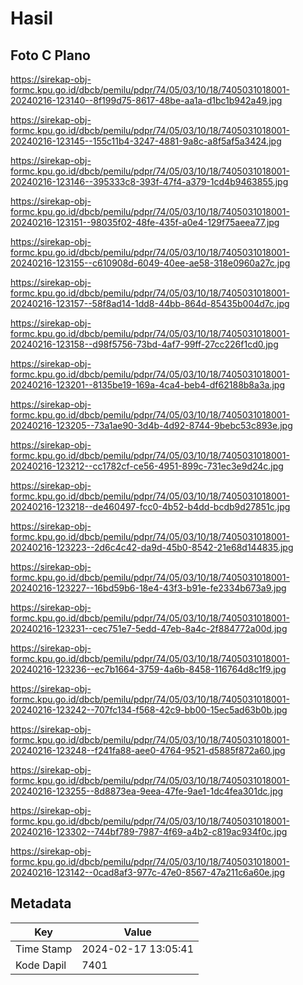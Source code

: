 # Hasil

## Foto C Plano

https://sirekap-obj-formc.kpu.go.id/dbcb/pemilu/pdpr/74/05/03/10/18/7405031018001-20240216-123140--8f199d75-8617-48be-aa1a-d1bc1b942a49.jpg

https://sirekap-obj-formc.kpu.go.id/dbcb/pemilu/pdpr/74/05/03/10/18/7405031018001-20240216-123145--155c11b4-3247-4881-9a8c-a8f5af5a3424.jpg

https://sirekap-obj-formc.kpu.go.id/dbcb/pemilu/pdpr/74/05/03/10/18/7405031018001-20240216-123146--395333c8-393f-47f4-a379-1cd4b9463855.jpg

https://sirekap-obj-formc.kpu.go.id/dbcb/pemilu/pdpr/74/05/03/10/18/7405031018001-20240216-123151--98035f02-48fe-435f-a0e4-129f75aeea77.jpg

https://sirekap-obj-formc.kpu.go.id/dbcb/pemilu/pdpr/74/05/03/10/18/7405031018001-20240216-123155--c610908d-6049-40ee-ae58-318e0960a27c.jpg

https://sirekap-obj-formc.kpu.go.id/dbcb/pemilu/pdpr/74/05/03/10/18/7405031018001-20240216-123157--58f8ad14-1dd8-44bb-864d-85435b004d7c.jpg

https://sirekap-obj-formc.kpu.go.id/dbcb/pemilu/pdpr/74/05/03/10/18/7405031018001-20240216-123158--d98f5756-73bd-4af7-99ff-27cc226f1cd0.jpg

https://sirekap-obj-formc.kpu.go.id/dbcb/pemilu/pdpr/74/05/03/10/18/7405031018001-20240216-123201--8135be19-169a-4ca4-beb4-df62188b8a3a.jpg

https://sirekap-obj-formc.kpu.go.id/dbcb/pemilu/pdpr/74/05/03/10/18/7405031018001-20240216-123205--73a1ae90-3d4b-4d92-8744-9bebc53c893e.jpg

https://sirekap-obj-formc.kpu.go.id/dbcb/pemilu/pdpr/74/05/03/10/18/7405031018001-20240216-123212--cc1782cf-ce56-4951-899c-731ec3e9d24c.jpg

https://sirekap-obj-formc.kpu.go.id/dbcb/pemilu/pdpr/74/05/03/10/18/7405031018001-20240216-123218--de460497-fcc0-4b52-b4dd-bcdb9d27851c.jpg

https://sirekap-obj-formc.kpu.go.id/dbcb/pemilu/pdpr/74/05/03/10/18/7405031018001-20240216-123223--2d6c4c42-da9d-45b0-8542-21e68d144835.jpg

https://sirekap-obj-formc.kpu.go.id/dbcb/pemilu/pdpr/74/05/03/10/18/7405031018001-20240216-123227--16bd59b6-18e4-43f3-b91e-fe2334b673a9.jpg

https://sirekap-obj-formc.kpu.go.id/dbcb/pemilu/pdpr/74/05/03/10/18/7405031018001-20240216-123231--cec751e7-5edd-47eb-8a4c-2f884772a00d.jpg

https://sirekap-obj-formc.kpu.go.id/dbcb/pemilu/pdpr/74/05/03/10/18/7405031018001-20240216-123236--ec7b1664-3759-4a6b-8458-116764d8c1f9.jpg

https://sirekap-obj-formc.kpu.go.id/dbcb/pemilu/pdpr/74/05/03/10/18/7405031018001-20240216-123242--707fc134-f568-42c9-bb00-15ec5ad63b0b.jpg

https://sirekap-obj-formc.kpu.go.id/dbcb/pemilu/pdpr/74/05/03/10/18/7405031018001-20240216-123248--f241fa88-aee0-4764-9521-d5885f872a60.jpg

https://sirekap-obj-formc.kpu.go.id/dbcb/pemilu/pdpr/74/05/03/10/18/7405031018001-20240216-123255--8d8873ea-9eea-47fe-9ae1-1dc4fea301dc.jpg

https://sirekap-obj-formc.kpu.go.id/dbcb/pemilu/pdpr/74/05/03/10/18/7405031018001-20240216-123302--744bf789-7987-4f69-a4b2-c819ac934f0c.jpg

https://sirekap-obj-formc.kpu.go.id/dbcb/pemilu/pdpr/74/05/03/10/18/7405031018001-20240216-123142--0cad8af3-977c-47e0-8567-47a211c6a60e.jpg


## Metadata

| Key        | Value               |
| ---------- | ------------------- |
| Time Stamp | 2024-02-17 13:05:41 |
| Kode Dapil | 7401                |




